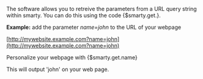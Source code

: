 The software allows you to retreive the parameters from a URL query
string within smarty. You can do this using the code {\$smarty.get.}.

**Example:** add the parameter *name=john* to the URL of your webpage

[http://mywebsite.example.com?name=john](http://mywebsite.example.com?name=john)

Personalize your webpage with {\$smarty.get.name}

This will output 'john' on your web page.
